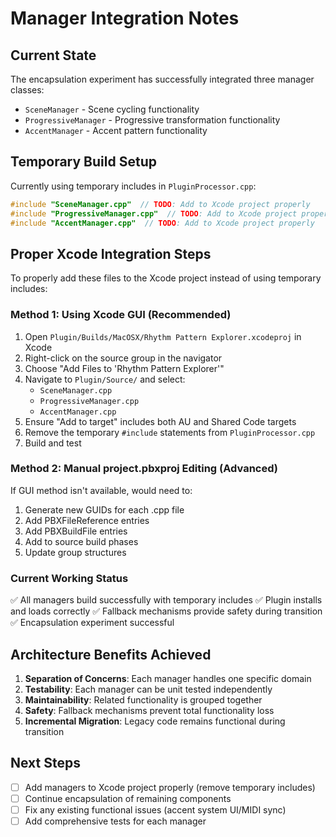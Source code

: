 # Manager Integration Notes

## Current State

The encapsulation experiment has successfully integrated three manager classes:
- `SceneManager` - Scene cycling functionality
- `ProgressiveManager` - Progressive transformation functionality  
- `AccentManager` - Accent pattern functionality

## Temporary Build Setup

Currently using temporary includes in `PluginProcessor.cpp`:
```cpp
#include "SceneManager.cpp"  // TODO: Add to Xcode project properly
#include "ProgressiveManager.cpp"  // TODO: Add to Xcode project properly  
#include "AccentManager.cpp"  // TODO: Add to Xcode project properly
```

## Proper Xcode Integration Steps

To properly add these files to the Xcode project instead of using temporary includes:

### Method 1: Using Xcode GUI (Recommended)
1. Open `Plugin/Builds/MacOSX/Rhythm Pattern Explorer.xcodeproj` in Xcode
2. Right-click on the source group in the navigator
3. Choose "Add Files to 'Rhythm Pattern Explorer'"
4. Navigate to `Plugin/Source/` and select:
   - `SceneManager.cpp`
   - `ProgressiveManager.cpp` 
   - `AccentManager.cpp`
5. Ensure "Add to target" includes both AU and Shared Code targets
6. Remove the temporary `#include` statements from `PluginProcessor.cpp`
7. Build and test

### Method 2: Manual project.pbxproj Editing (Advanced)
If GUI method isn't available, would need to:
1. Generate new GUIDs for each .cpp file
2. Add PBXFileReference entries
3. Add PBXBuildFile entries
4. Add to source build phases
5. Update group structures

### Current Working Status
✅ All managers build successfully with temporary includes
✅ Plugin installs and loads correctly
✅ Fallback mechanisms provide safety during transition
✅ Encapsulation experiment successful

## Architecture Benefits Achieved

1. **Separation of Concerns**: Each manager handles one specific domain
2. **Testability**: Each manager can be unit tested independently
3. **Maintainability**: Related functionality is grouped together
4. **Safety**: Fallback mechanisms prevent total functionality loss
5. **Incremental Migration**: Legacy code remains functional during transition

## Next Steps

- [ ] Add managers to Xcode project properly (remove temporary includes)
- [ ] Continue encapsulation of remaining components
- [ ] Fix any existing functional issues (accent system UI/MIDI sync)
- [ ] Add comprehensive tests for each manager